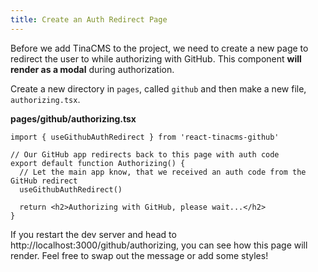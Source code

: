 ```yaml
---
title: Create an Auth Redirect Page
---
```


Before we add TinaCMS to the project, we need to create a new page to redirect the user to while authorizing with GitHub. This component **will render as a modal** during authorization.

Create a new directory in `pages`, called `github` and then make a new file, `authorizing.tsx`.

**pages/github/authorizing.tsx**

```tsx
import { useGithubAuthRedirect } from 'react-tinacms-github'

// Our GitHub app redirects back to this page with auth code
export default function Authorizing() {
  // Let the main app know, that we received an auth code from the GitHub redirect
  useGithubAuthRedirect()

  return <h2>Authorizing with GitHub, please wait...</h2>
}
```

If you restart the dev server and head to http://localhost:3000/github/authorizing, you can see how this page will render. Feel free to swap out the message or add some styles!

